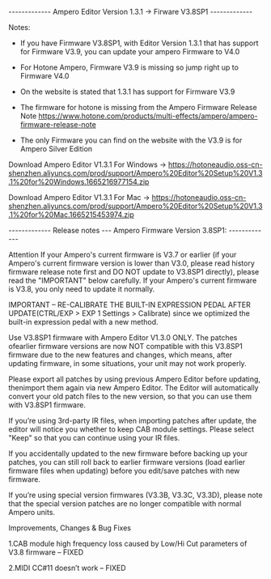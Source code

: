 ------------- Ampero Editor Version 1.3.1 -> Firware V3.8SP1 -------------

Notes:

- If you have Firmware V3.8SP1, with Editor Version 1.3.1 that has support for Firmware V3.9, you can update your ampero Firmware to V4.0
- For Hotone Ampero, Firmware V3.9 is missing so jump right up to Firmware V4.0

- On the website is stated that 1.3.1 has support for Firmware V3.9
- The firmware for hotone is missing from the Ampero Firmware Release Note
  https://www.hotone.com/products/multi-effects/ampero/ampero-firmware-release-note
- The only Firmware you can find on the website with the V3.9 is for Ampero Silver Edition

Download Ampero Editor V1.3.1 For Windows ->
https://hotoneaudio.oss-cn-shenzhen.aliyuncs.com/prod/support/Ampero%20Editor%20Setup%20V1.3.1%20for%20Windows.1665216977154.zip

Download Ampero Editor V1.3.1 For Mac ->
https://hotoneaudio.oss-cn-shenzhen.aliyuncs.com/prod/support/Ampero%20Editor%20Setup%20V1.3.1%20for%20Mac.1665215453974.zip


------------- Release notes --- Ampero Firmware Version 3.8SP1: -------------

Attention
If your Ampero's current firmware is V3.7 or earlier (if your Ampero's current firmware version is lower than V3.0, please read history firmware release note first and DO NOT update to V3.8SP1 directly), please read the "IMPORTANT" below carefully. If your Ampero's current firmware is V3.8, you only need to update it normally.

 

IMPORTANT – RE-CALIBRATE THE BUILT-IN EXPRESSION PEDAL AFTER UPDATE(CTRL/EXP > EXP 1 Settings  > Calibrate) since we optimized the built-in expression pedal with a new method.

Use V3.8SP1 firmware with Ampero Editor V1.3.0 ONLY. The patches ofearlier firmware versions are now NOT compatible with this V3.8SP1 firmware due to the new features and changes, which means, after updating firmware, in some situations, your unit may not work properly.  

Please export all patches by using previous Ampero Editor before updating, thenimport them again via new Ampero Editor. The Editor will automatically convert your old patch files to the new version, so that you can use them with V3.8SP1 firmware.

If you’re using 3rd-party IR files, when importing patches after update, the editor will notice you whether to keep CAB module settings. Please select "Keep" so that you can continue using your IR files.

If you accidentally updated to the new firmware before backing up your patches, you can still roll back to earlier firmware versions (load earlier firmware files when updating) before you edit/save patches with new firmware.

If you’re using special version firmwares (V3.3B, V3.3C, V3.3D), please note that the special version patches are no longer compatible with normal Ampero units.

 

Improvements, Changes & Bug Fixes
 

1.CAB module high frequency loss caused by Low/Hi Cut parameters of V3.8 firmware – FIXED

2.MIDI CC#11 doesn’t work – FIXED
